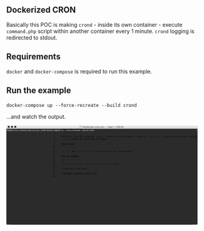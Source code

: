 Dockerized CRON
---------------

Basically this POC is making `crond` - inside its own container - execute `command.php` script within another container every 1 minute.
`crond` logging is redirected to stdout.

Requirements
------------

`docker` and `docker-compose` is required to run this example.

Run the example
---------------

`docker-compose up --force-recreate --build crond`

...and watch the output.

![terminal output](example.gif)
